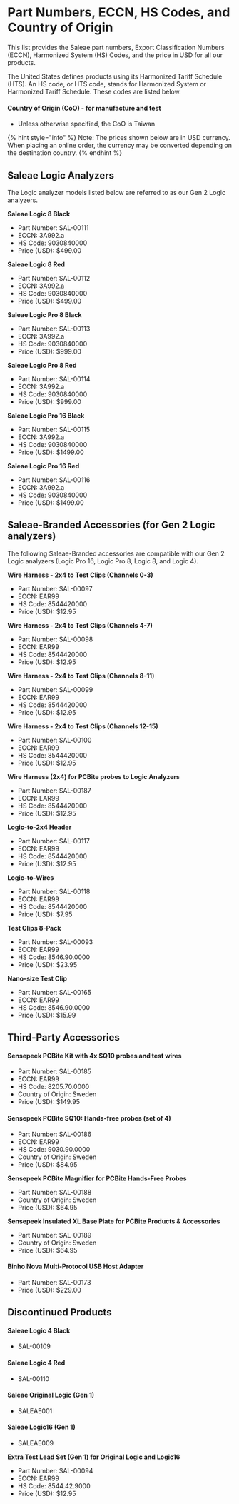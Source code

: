 # Part Numbers, ECCN, HS Codes, and Country of Origin

This list provides the Saleae part numbers, Export Classification Numbers (ECCN), Harmonized System (HS) Codes, and the price in USD for all our products.

The United States defines products using its Harmonized Tariff Schedule (HTS). An HS code, or HTS code, stands for Harmonized System or Harmonized Tariff Schedule. These codes are listed below.

#### Country of Origin (CoO) - for manufacture and test

* Unless otherwise specified, the CoO is Taiwan

{% hint style="info" %}
Note: The prices shown below are in USD currency. When placing an online order, the currency may be converted depending on the destination country.
{% endhint %}

## Saleae Logic Analyzers

The Logic analyzer models listed below are referred to as our Gen 2 Logic analyzers.

**Saleae Logic 8 Black**

* Part Number: SAL-00111
* ECCN: 3A992.a
* HS Code: 9030840000
* Price (USD): $499.00

**Saleae Logic 8 Red**

* Part Number: SAL-00112
* ECCN: 3A992.a
* HS Code: 9030840000
* Price (USD): $499.00&#x20;

**Saleae Logic Pro 8 Black**

* Part Number: SAL-00113
* ECCN: 3A992.a
* HS Code: 9030840000
* Price (USD): $999.00&#x20;

**Saleae Logic Pro 8 Red**

* Part Number: SAL-00114
* ECCN: 3A992.a
* HS Code: 9030840000
* Price (USD): $999.00&#x20;

**Saleae Logic Pro 16 Black**

* Part Number: SAL-00115
* ECCN: 3A992.a
* HS Code: 9030840000
* Price (USD): $1499.00&#x20;

**Saleae Logic Pro 16 Red**

* Part Number: SAL-00116
* ECCN: 3A992.a
* HS Code: 9030840000
* Price (USD): $1499.00

## Saleae-Branded Accessories (for Gen 2 Logic analyzers)

The following Saleae-Branded accessories are compatible with our Gen 2 Logic analyzers (Logic Pro 16, Logic Pro 8, Logic 8, and Logic 4).

**Wire Harness - 2x4 to Test Clips (Channels 0-3)**

* Part Number: SAL-00097
* ECCN: EAR99
* HS Code: 8544420000
* Price (USD): $12.95&#x20;

**Wire Harness - 2x4 to Test Clips (Channels 4-7)**

* Part Number: SAL-00098
* ECCN: EAR99
* HS Code: 8544420000
* Price (USD): $12.95&#x20;

**Wire Harness - 2x4 to Test Clips (Channels 8-11)**

* Part Number: SAL-00099
* ECCN: EAR99
* HS Code: 8544420000
* Price (USD): $12.95&#x20;

**Wire Harness - 2x4 to Test Clips (Channels 12-15)**

* Part Number: SAL-00100
* ECCN: EAR99
* HS Code: 8544420000
* Price (USD): $12.95&#x20;

**Wire Harness (2x4) for PCBite probes to Logic Analyzers**

* Part Number: SAL-00187
* ECCN: EAR99
* HS Code: 8544420000
* Price (USD): $12.95&#x20;

**Logic-to-2x4 Header**

* Part Number: SAL-00117
* ECCN: EAR99
* HS Code: 8544420000
* Price (USD): $12.95

**Logic-to-Wires**

* Part Number: SAL-00118
* ECCN: EAR99
* HS Code: 8544420000
* Price (USD): $7.95

**Test Clips 8-Pack**

* Part Number: SAL-00093
* ECCN: EAR99
* HS Code: 8546.90.0000
* Price (USD): $23.95&#x20;

**Nano-size Test Clip**

* Part Number: SAL-00165
* ECCN: EAR99
* HS Code: 8546.90.0000
* Price (USD): $15.99

## Third-Party Accessories

#### Sensepeek PCBite Kit with 4x SQ10 probes and test wires

* Part Number: SAL-00185
* ECCN: EAR99
* HS Code: 8205.70.0000
* Country of Origin: Sweden
* Price (USD): $149.95

#### **Sensepeek PCBite SQ10: Hands-free probes (set of 4)**

* Part Number: SAL-00186
* ECCN: EAR99
* HS Code: 9030.90.0000
* Country of Origin: Sweden
* Price (USD): $84.95

**Sensepeek PCBite Magnifier for PCBite Hands-Free Probes**

* Part Number: SAL-00188
* Country of Origin: Sweden
* Price (USD): $64.95

**Sensepeek Insulated XL Base Plate for PCBite Products & Accessories**

* Part Number: SAL-00189
* Country of Origin: Sweden
* Price (USD): $64.95

#### Binho Nova Multi-Protocol USB Host Adapter

* Part Number: SAL-00173
* Price (USD): $229.00

## Discontinued Products

#### Saleae Logic 4 Black

* SAL-00109

#### **Saleae Logic 4** **Red**

* SAL-00110

#### **Saleae Original Logic (Gen 1)**

* SALEAE001

#### Saleae Logic16 (Gen 1)

* SALEAE009

**Extra Test Lead Set (Gen 1) for Original Logic and Logic16**

* Part Number: SAL-00094
* ECCN: EAR99
* HS Code: 8544.42.9000
* Price (USD): $12.95
